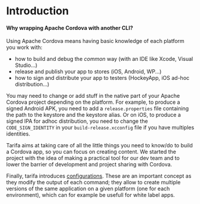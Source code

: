# Introduction
#### Why wrapping Apache Cordova with another CLI?

Using Apache Cordova means having basic knowledge of each platform you work with:

* how to build and debug the *common* way (with an IDE like Xcode, Visual Studio...)
* release and publish your app to stores (iOS, Android, WP...)
* how to sign and distribute your app to testers (HockeyApp, iOS ad-hoc distribution...)

You may need to change or add stuff in the native part of your Apache Cordova project
depending on the platform. For example, to produce a signed Android APK, you need
to add a `release.properties` file containing the path to the keystore and the
keystore alias. Or on iOS, to produce a signed IPA for adhoc distribution, you need to
change the `CODE_SIGN_IDENTITY` in your `build-release.xcconfig` file if you have multiples identities.

Tarifa aims at taking care of all the little things you need to know/do to build
a Cordova app, so you can focus on creating content. We started the
project with the idea of making a practical tool for our dev team and to
lower the barrier of development and project sharing with Cordova.

Finally, tarifa introduces [configurations](../configurations/index.md). These are
an important concept as they modify the output of each command; they
allow to create multiple versions of the same application on a given
platform (one for each environment), which can for example be usefull for white label apps.
